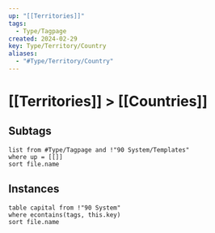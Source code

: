 ```yaml
---
up: "[[Territories]]"
tags:
  - Type/Tagpage
created: 2024-02-29
key: Type/Territory/Country
aliases:
  - "#Type/Territory/Country"
---
```

# [[Territories]] > [[Countries]]
## Subtags
```dataview
list from #Type/Tagpage and !"90 System/Templates" 
where up = [[]]
sort file.name
```
## Instances
```dataview
table capital from !"90 System"
where econtains(tags, this.key)
sort file.name
```
